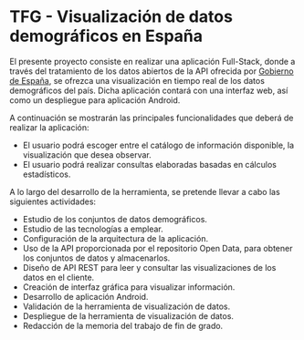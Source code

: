 # TFG - Visualización de datos demográficos en España

El presente proyecto consiste en realizar una aplicación Full-Stack, donde a través del tratamiento de los datos abiertos de la API ofrecida por [Gobierno de España](https://datos.gob.es/es/), se ofrezca una visualización en tiempo real de los datos demográficos del país. Dicha aplicación contará con una interfaz web, así como un despliegue para aplicación Android.

A continuación se mostrarán las principales funcionalidades que deberá de realizar la aplicación:

* El usuario podrá escoger entre el catálogo de información disponible, la visualización que desea observar.
* El usuario podrá realizar consultas elaboradas basadas en cálculos estadísticos.

A lo largo del desarrollo de la herramienta, se pretende llevar a cabo las siguientes actividades:

* Estudio de los conjuntos de datos demográficos.
* Estudio de las tecnologías a emplear.
* Configuración de la arquitectura de la aplicación.
* Uso de la API proporcionada por el repositorio Open Data, para obtener los conjuntos de datos y almacenarlos.
* Diseño de API REST para leer y consultar las visualizaciones de los datos en el cliente.
* Creación de interfaz gráfica para visualizar información.
* Desarrollo de aplicación Android.
* Validación de la herramienta de visualización de datos.
* Despliegue de la herramienta de visualización de datos.
* Redacción de la memoria del trabajo de fin de grado.
